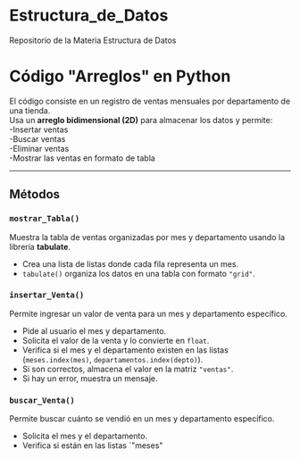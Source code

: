 # Estructura_de_Datos
Repositorio de la Materia Estructura de Datos
# Código "Arreglos" en Python  

El código consiste en un registro de ventas mensuales por departamento de una tienda.  
Usa un **arreglo bidimensional (2D)** para almacenar los datos y permite:  
-Insertar ventas  
-Buscar ventas  
-Eliminar ventas  
-Mostrar las ventas en formato de tabla  

---

## Métodos  

### `mostrar_Tabla()`  
Muestra la tabla de ventas organizadas por mes y departamento usando la librería **tabulate**.  
- Crea una lista de listas donde cada fila representa un mes.  
- `tabulate()` organiza los datos en una tabla con formato `"grid"`.  

### `insertar_Venta()`  
Permite ingresar un valor de venta para un mes y departamento específico.  
- Pide al usuario el mes y departamento.  
- Solicita el valor de la venta y lo convierte en `float`.  
- Verifica si el mes y el departamento existen en las listas (`meses.index(mes)`, `departamentos.index(depto)`).  
- Si son correctos, almacena el valor en la matriz `"ventas"`.  
- Si hay un error, muestra un mensaje.  

### `buscar_Venta()`  
Permite buscar cuánto se vendió en un mes y departamento específico.  
- Solicita el mes y el departamento.  
- Verifica si están en las listas `"meses"

